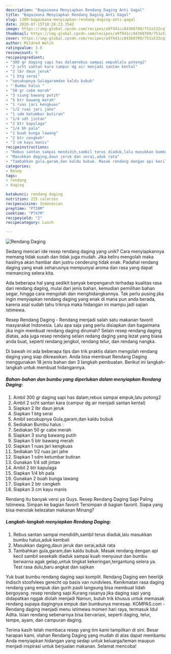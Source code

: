 ```yaml
---
description: "Bagaimana Menyiapkan Rendang Daging Anti Gagal"
title: "Bagaimana Menyiapkan Rendang Daging Anti Gagal"
slug: 1309-bagaimana-menyiapkan-rendang-daging-anti-gagal
date: 2020-07-15T10:28:23.354Z
image: https://img-global.cpcdn.com/recipes/a9f941cc84360709/751x532cq70/rendang-daging-foto-resep-utama.jpg
thumbnail: https://img-global.cpcdn.com/recipes/a9f941cc84360709/751x532cq70/rendang-daging-foto-resep-utama.jpg
cover: https://img-global.cpcdn.com/recipes/a9f941cc84360709/751x532cq70/rendang-daging-foto-resep-utama.jpg
author: Mildred Welch
ratingvalue: 3.6
reviewcount: 9
recipeingredient:
- "300 gr daging sapi has dalamrebus sampai empuklalu potong2"
- "2 scht santan kara campur dg air menjadi santan kental"
- "2 lbr daun jeruk"
- "1 btg serai"
- "secukupnya Gulagaramdan kaldu bubuk"
- " Bumbu halus "
- "50 gr cabe merah"
- "3 siung bawang putih"
- "5 btr bawang merah"
- "1 ruas jari kengkuas"
- "1/2 ruas jari jahe"
- "1 sdm ketumbar butiran"
- "1/4 sdt jintan"
- "2 btr kapulaga"
- "1/4 bh pala"
- "2 buah bunga lawang"
- "2 btr cengkeh"
- "3 cm kayu manis"
recipeinstructions:
- "Rebus santan sampai mendidih,sambil terus diaduk,lalu masukkan bumbu halus,aduk kembali"
- "Masukkan daging,daun jeruk dan serai,aduk rata"
- "Tambahkan gula,garam,dan kaldu bubuk. Masak rendang dengan api kecil sambil sesekalk diaduk sampai kuah menyusut dan bumbu berwarna agak gelap,untuk tingkat kekeringan,tergantung selera ya. Test rasa dulu,baru angkat dan sajikan"
categories:
- Resep
tags:
- rendang
- daging

katakunci: rendang daging 
nutrition: 225 calories
recipecuisine: Indonesian
preptime: "PT20M"
cooktime: "PT47M"
recipeyield: "2"
recipecategory: Lunch

---
```



![Rendang Daging](https://img-global.cpcdn.com/recipes/a9f941cc84360709/751x532cq70/rendang-daging-foto-resep-utama.jpg)

Sedang mencari ide resep rendang daging yang unik? Cara menyiapkannya memang tidak susah dan tidak juga mudah. Jika keliru mengolah maka hasilnya akan hambar dan justru cenderung tidak enak. Padahal rendang daging yang enak seharusnya mempunyai aroma dan rasa yang dapat memancing selera kita.

Ada beberapa hal yang sedikit banyak berpengaruh terhadap kualitas rasa dari rendang daging, mulai dari jenis bahan, kemudian pemilihan bahan segar, hingga cara mengolah dan menghidangkannya. Tak perlu pusing jika ingin menyiapkan rendang daging yang enak di mana pun anda berada, karena asal sudah tahu triknya maka hidangan ini mampu jadi sajian istimewa.

Resep Rendang Daging - Rendang menjadi salah satu makanan favorit masyarakat Indonesia. Lalu apa saja yang perlu disiapkan dan bagaimana jika ingin membuat rendang daging dirumah? Selain resep rendang daging diatas, ada juga resep rendang selain redang daging yang lezat yang biasa anda buat, seperti rendang jengkol, rendang telur, dan rendang nangka.


Di bawah ini ada beberapa tips dan trik praktis dalam mengolah rendang daging yang siap dikreasikan. Anda bisa membuat Rendang Daging menggunakan 18 jenis bahan dan 3 langkah pembuatan. Berikut ini langkah-langkah untuk membuat hidangannya.

<!--inarticleads1-->

##### Bahan-bahan dan bumbu yang diperlukan dalam menyiapkan Rendang Daging:

1. Ambil 300 gr daging sapi has dalam,rebus sampai empuk,lalu potong2
1. Ambil 2 scht santan kara (campur dg air menjadi santan kental)
1. Siapkan 2 lbr daun jeruk
1. Siapkan 1 btg serai
1. Ambil secukupnya Gula,garam,dan kaldu bubuk
1. Sediakan  Bumbu halus :
1. Sediakan 50 gr cabe merah
1. Siapkan 3 siung bawang putih
1. Siapkan 5 btr bawang merah
1. Siapkan 1 ruas jari kengkuas
1. Sediakan 1/2 ruas jari jahe
1. Siapkan 1 sdm ketumbar butiran
1. Gunakan 1/4 sdt jintan
1. Ambil 2 btr kapulaga
1. Siapkan 1/4 bh pala
1. Gunakan 2 buah bunga lawang
1. Siapkan 2 btr cengkeh
1. Siapkan 3 cm kayu manis


Rendang itu banyak versi ya Guys. Resep Rendang Daging Sapi Paling Istimewa. Simpan ke bagian favorit Tersimpan di bagian favorit. Siapa yang bisa menolak kelezatan makanan Minang? 

<!--inarticleads2-->

##### Langkah-langkah menyiapkan Rendang Daging:

1. Rebus santan sampai mendidih,sambil terus diaduk,lalu masukkan bumbu halus,aduk kembali
1. Masukkan daging,daun jeruk dan serai,aduk rata
1. Tambahkan gula,garam,dan kaldu bubuk. Masak rendang dengan api kecil sambil sesekalk diaduk sampai kuah menyusut dan bumbu berwarna agak gelap,untuk tingkat kekeringan,tergantung selera ya. Test rasa dulu,baru angkat dan sajikan


Yuk buat bumbu rendang daging sapi komplit. Rendang Daging een heerlijk Indisch stoofvlees gerecht op basis van rundvlees. Kenikmatan rasa daging rendang yang empuk dan gurih pasti langsung bisa membuat lidah bergoyang. resep rendang sapi Kurang rasanya jika daging sapi yang didapatkan nggak diolah menjadi Namun, butuh trik khusus untuk memasak rendang supaya dagingnya empuk dan bumbunya meresap. KOMPAS.com - Rendang daging menjadi menu istimewa momen hari raya, termasuk Idul Adha. Isian rendang sebenarnya bisa bervariasi, seperti daging, telur, tempe, ayam, dan campuran daging. 

Terima kasih telah membaca resep yang tim kami tampilkan di sini. Besar harapan kami, olahan Rendang Daging yang mudah di atas dapat membantu Anda menyiapkan hidangan yang sedap untuk keluarga/teman maupun menjadi inspirasi untuk berjualan makanan. Selamat mencoba!
